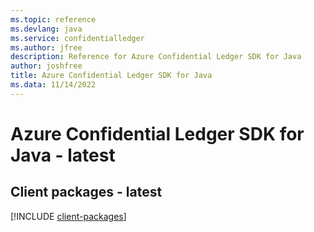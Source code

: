 ```yaml
---
ms.topic: reference
ms.devlang: java
ms.service: confidentialledger
ms.author: jfree
description: Reference for Azure Confidential Ledger SDK for Java
author: joshfree
title: Azure Confidential Ledger SDK for Java
ms.data: 11/14/2022
---
```

# Azure Confidential Ledger SDK for Java - latest

## Client packages - latest
[!INCLUDE [client-packages](confidential-ledger-client-index.md)]